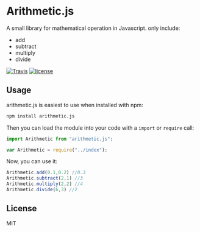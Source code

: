 
# Arithmetic.js

A small library for mathematical operation in Javascript. only include:

+ add
+ subtract
+ multiply
+ divide


[![Travis](https://img.shields.io/travis/rust-lang/rust.svg)]()
[![license](https://img.shields.io/github/license/mashape/apistatus.svg)]()


## Usage

arithmetic.js is easiest to use when installed with npm:

```cmd
npm install arithmetic.js
```

Then you can load the module into your code with a `import` or `require` call:

```js
import Arithmetic from "arithmetic.js";

var Arithmetic = require("../index");
```
Now, you can use it:

```js
Arithmetic.add(0.1,0.2) //0.3
Arithmetic.subtract(2,1) //3
Arithmetic.multiply(2,2) //4
Arithmetic.divide(6,3) //2
```

## License
MIT

